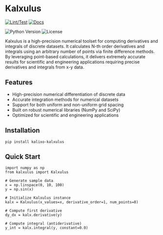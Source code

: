 # Kalxulus

[![Lint/Test](https://github.com/Kalixo-Labs/kalxulus/actions/workflows/lint-and-test.yml/badge.svg?branch=main)](https://github.com/Kalixo-Labs/kalxulus/actions/workflows/lint-and-test.yml)
[![Docs](https://github.com/Kalixo-Labs/kalxulus/actions/workflows/generate-docs.yml/badge.svg?branch=main)](https://github.com/Kalixo-Labs/kalxulus/actions/workflows/generate-docs.yml)

![Python Version](https://img.shields.io/badge/python-3.11%2B-blue)
![License](https://img.shields.io/badge/license-GPLv3-green)

Kalxulus is a high-precision numerical toolset for computing derivatives and integrals of discrete datasets. It
calculates N-th order derivatives and integrals using an arbitrary number of points via finite difference methods. By
leveraging point-based calculations, it delivers extremely accurate results for scientific and engineering applications
requiring precise derivatives and integrals from x-y data.

## Features

- High-precision numerical differentiation of discrete data
- Accurate integration methods for numerical datasets
- Support for both uniform and non-uniform grid spacing
- Built on robust numerical libraries (NumPy and SciPy)
- Optimized for scientific and engineering applications

## Installation

```
pip install kalixo-kalxulus
```

## Quick Start

```
import numpy as np
from kalxulus import Kalxulus

# Generate sample data
x = np.linspace(0, 10, 100)
y = np.sin(x)

# Initialize Kalxulus instance
kalx = Kalxulus(x_values=x, derivative_order=1, num_points=8)

# Compute first derivative
dy_dx = kalx.derivative(y)

# Compute integral (antiderivative)
y_int = kalx.integral(y, constant=0.0)
```

